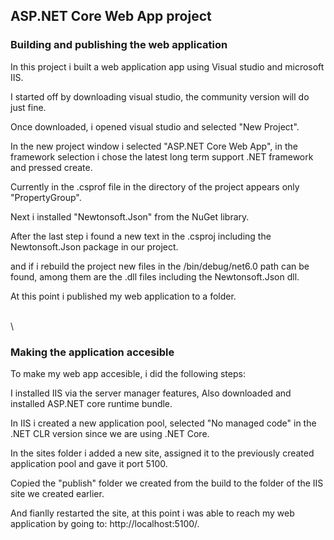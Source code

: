 ## **ASP.NET Core Web App project**

### Building and publishing the web application

In this project i built a web application app using Visual studio and microsoft IIS.

I started off by downloading visual studio, the community version will do just fine.

Once downloaded, i opened visual studio and selected "New Project".

In the new project window i selected "ASP.NET Core Web App", in the framework selection i chose the latest long term support .NET framework and pressed create.

Currently in the .csprof file in the directory of the project appears only "PropertyGroup".

Next i installed "Newtonsoft.Json" from the NuGet library.

After the last step i found a new text in the .csproj including the Newtonsoft.Json package in our project.

and if i rebuild the project new files in the /bin/debug/net6.0 path can be found, among them are the .dll files including the Newtonsoft.Json dll.

At this point i published my web application to a folder.

\
\

### Making the application accesible

To make my web app accesible, i did the following steps:

I installed IIS via the server manager features, Also downloaded and installed ASP.NET core runtime bundle.

In IIS i created a new application pool, selected "No managed code" in the .NET CLR version since we are using .NET Core.

In the sites folder i added a new site, assigned it to the previously created application pool and gave it port 5100.

Copied the "publish" folder we created from the build to the folder of the IIS site we created earlier.

And fianlly restarted the site, at this point i was able to reach my web application by going to: http://localhost:5100/.




